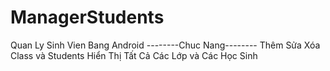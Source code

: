 # ManagerStudents
Quan Ly Sinh Vien Bang Android
--------Chuc Nang--------
Thêm Sửa Xóa Class và Students
Hiển Thị Tất Cả Các Lớp và Các Học Sinh
